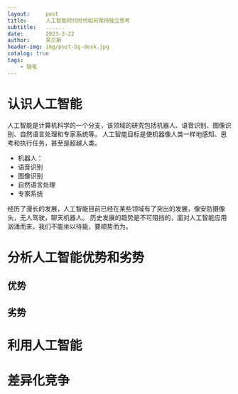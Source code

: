 ```yaml
---
layout:     post
title:      人工智能时代时代如何保持独立思考
subtitle:   ......
date:       2023-3-22
author:     呆贝斯
header-img: img/post-bg-desk.jpg
catalog: true
tags:
    - 随笔
---
```

# 认识人工智能
人工智能是计算机科学的一个分支，该领域的研究包括机器人、语音识别、图像识别、自然语言处理和专家系统等。
人工智能目标是使机器像人类一样地感知、思考和执行任务，甚至是超越人类。

+ 机器人：
+ 语音识别
+ 图像识别
+ 自然语言处理
+ 专家系统

经历了漫长的发展，人工智能目前已经在某些领域有了突出的发展，像安防摄像头，无人驾驶，聊天机器人。
历史发展的趋势是不可阻挡的，面对人工智能应用汹涌而来，我们不能坐以待毙，要顺势而为。

# 分析人工智能优势和劣势
## 优势
## 劣势

# 利用人工智能

# 差异化竞争